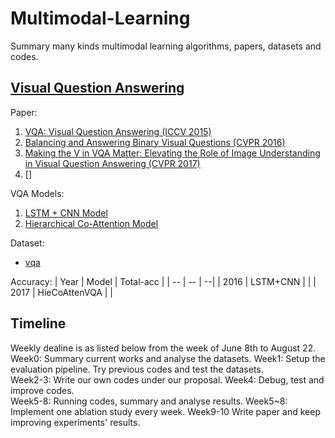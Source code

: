 # Multimodal-Learning
Summary many kinds multimodal learning algorithms, papers, datasets and codes.

## [Visual Question Answering](https://visualqa.org/)

Paper:  
1. [VQA: Visual Question Answering (ICCV 2015)](https://arxiv.org/pdf/1505.00468.pdf)
2. [Balancing and Answering Binary Visual Questions (CVPR 2016)](https://arxiv.org/pdf/1511.05099.pdf)
3. [Making the V in VQA Matter: Elevating the Role of Image Understanding in Visual Question Answering (CVPR 2017)](https://arxiv.org/pdf/1612.00837.pdf)
4. []

VQA Models: 
1. [LSTM + CNN Model](https://github.com/GT-Vision-Lab/VQA_LSTM_CNN)
2. [Hierarchical Co-Attention Model](https://github.com/jiasenlu/HieCoAttenVQA)

Dataset: 
* [vqa](https://visualqa.org/download.html) 
  
Accuracy:
| Year | Model | Total-acc |
| -- | -- | --|
| 2016 | LSTM+CNN | |
| 2017 | HieCoAttenVQA | |


## Timeline
Weekly dealine is as listed below from the week of June 8th to August 22.
Week0: Summary current works and analyse the datasets.
Week1: Setup the evaluation pipeline. Try previous codes and test the datasets.   
Week2-3: Write our own codes under our proposal.
Week4: Debug, test and improve codes.   
Week5-8: Running codes, summary and analyse results. 
Week5~8: Implement one ablation study every week.
Week9-10 Write paper and keep improving experiments' results.


